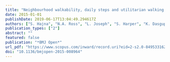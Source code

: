 ```yaml
---
title: "Neighbourhood walkability, daily steps and utilitarian walking in Canadian adults"
date: 2015-01-01
publishDate: 2019-06-17T13:04:49.294617Z
authors: ["S. Hajna", "N.A. Ross", "L. Joseph", "S. Harper", "K. Dasgupta"]
publication_types: ["2"]
abstract: ""
featured: false
publication: "*BMJ Open*"
url_pdf: "https://www.scopus.com/inward/record.uri?eid=2-s2.0-84953316231&doi=10.1136%2fbmjopen-2015-008964&partnerID=40&md5=0326ae758b37e5d143bd27aa3ed38e67"
doi: "10.1136/bmjopen-2015-008964"
---
```


